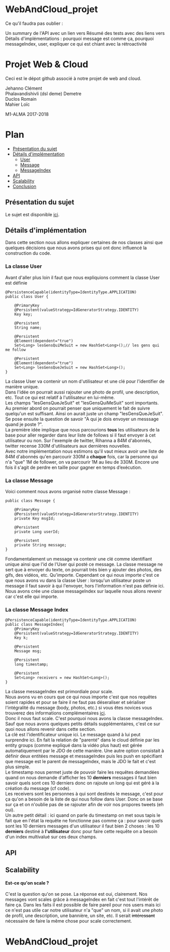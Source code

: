 # WebAndCloud_projet
Ce qu'il faudra pas oublier :

Un summary de l'API avec un lien vers
Résumé des tests avec des liens vers
Détails d'implémentations :   pourquoi message est comme ça, pourquoi messageIndex, user, expliquer ce qui est chiant avec la rétroactivité


# Projet Web & Cloud

Ceci est le dépot github associé à notre projet de web and cloud.

Jehanno Clément<br/>
Phalavandishivli (dsl deme) Demetre <br/>
Duclos Romain<br/>
Mahier Loïc<br/>

M1-ALMA 2017-2018<br/>

# Plan

* [Présentation du sujet](#presentation)
* [Détails d'implémentation](#details)
  * [User](#user)
  * [Message](#message)
  * [MessageIndex](#messageIndex)
* [API](#API)
* [Scalability](#scale)
* [Conclusion](#conclusion)


## Présentation du sujet

Le sujet est disponible [ici](https://docs.google.com/document/d/1wVf1dWzbmxp5wtJd_I9kAHpke29FpPqe8mPOCv3J1mM/edit#).


## Détails d'implémentation

Dans cette section nous allons expliquer certaines de nos classes ainsi que quelques décisions que nous avons prises qui ont donc influencé la construction du code.

### La classe User

Avant d'aller plus loin il faut que nous expliquions comment la classe User est définie


    @PersistenceCapable(identityType=IdentityType.APPLICATION)
    public class User {
    
    	@PrimaryKey
    	@Persistent(valueStrategy=IdGeneratorStrategy.IDENTITY)
    	Key key;
    
    	@Persistent
    	String name;
    
    	@Persistent
    	@Element(dependent="true")
    	Set<Long> lesGensQuiMeSuit = new HashSet<Long>();// les gens qui me follow
    
    	@Persistent
    	@Element(dependent="true")
        Set<Long> lesGensQueJeSuit = new HashSet<Long>();
    }

La classe User va contenir un nom d'utilisateur et une clé pour l'identifier de manière unique. <br/>
Dans l'idée on pourrait aussi rajouter une photo de profil, une description, etc. Tout ce qui est relatif à l'utilisateur en lui-même.<br/>
Les champs "lesGensQueJeSuit" et "lesGensQuiMeSuit" sont importants. Au premier abord on pourrait penser que uniquement le fait de suivre quelqu'un est suffisant. Ainsi on aurait juste un champ "lesGensQueJeSuit". Se pose ensuite la question de savoir "A qui je dois envoyer un messsage quand je poste ?". <br/>
La première idée implique que nous parcourions **tous** les utilisateurs de la base pour aller regarder dans leur liste de follows si il faut envoyer à cet utilisateur ou non. Sur l'exemple de twitter, Rihanna a 84M d'abonnés, twitter recense 330M d'utilisateurs aux dernières nouvelles. <br/>
Avec notre implémentation nous estimons qu'il vaut mieux avoir une liste de 84M d'abonnés qu'en parcourir 330M a **chaque** fois, car la personne qui n'a "que" 1M de follower, on va parcourir 1M au lieu de 330M. Encore une fois il s'agit de perdre en taille pour gagner en temps d’exécution. <br/>


### La classe Message

Voici comment nous avons organisé notre classe Message :

    public class Message {

        @PrimaryKey
        @Persistent(valueStrategy=IdGeneratorStrategy.IDENTITY)
        private Key msgId;
    
        @Persistent
        private Long userId;
    
        @Persistent
        private String message;
    }

Fondamentalement un message va contenir une clé comme identifiant unique ainsi que l'id de l'User qui posté ce message.
La classe message ne sert que à envoyer du texte, on pourrait très bien y ajouter des photos, des gifs, des vidéos, etc. Qu'importe.
Cependant ce qui nous importe c'est ce que nous avons vu dans la classe User : lorsqu'un utilisateur poste un message il faut savoir à qui l'envoyer, hors l'information n'est pas définie ici. Nous avons crée une classe messageIndex sur laquelle nous allons revenir car c'est elle qui importe.

### La classe Message Index


    @PersistenceCapable(identityType=IdentityType.APPLICATION)
    public class MessageIndex{
    	@PrimaryKey
    	@Persistent(valueStrategy=IdGeneratorStrategy.IDENTITY)
    	Key k;
    
    	@Persistent
    	Message msg;
    
    	@Persistent
    	long timestamp;
    
    	@Persistent
        Set<Long> receivers = new HashSet<Long>();
    }

La classe messageIndex est primordiale pour scale. <br/>
Nous avons vu en cours que ce qui nous importe c'est que nos requêtes soient rapides et pour se faire il ne faut pas déseraliser et sérialiser l'intégralité du message (body, photos, etc.) si vous êtes novices vous trouverez des informations complémentaires [ici](https://www.youtube.com/watch?v=AgaL6NGpkB8). <br/>
Donc il nous faut scale. C'est pourquoi nous avons la classe messageIndex. Sauf que nous avons quelques petits détails supplémentaires, c'est ce sur quoi nous allons revenir dans cette section. <br/>
La clé est l'identificateur unique ici. Le message quand à lui peut surprendre ici. En fait la relation de "parenté" dans le cloud définie par les entity groups (comme expliqué dans la vidéo plus haut) est gérée automatiquement par le JDO de cette manière. Une autre option consistait à définir deux entitées message et messageIndex puis les push en spécifiant que message est le parent de messageIndex, mais le JDO le fait et c'est plus simple. <br/>
Le timestamp nous permet juste de pouvoir faire les requêtes demandées quand on nous demande d'afficher les 10 **derniers** messages il faut bien savoir quels sont ces 10 derniers donc on rajoute un long qui est géré à la création du message (cf code). <br/>
Les receivers sont les personnes à qui sont destinés le message, c'est pour ça qu'on a besoin de la liste de qui nous follow dans User. Donc on se base sur ça et on n'oublie pas de se rajouter afin de voir nos propores tweets (eh oui). <br/>
Un autre petit détail : ici quand on parle du timestamp on met sous tapis le fait que en l'état la requête ne fonctionne pas comme ça : pour savoir quels sont les 10 derniers messages d'un utilisateur il faut bien 2 choses : les 10 **derniers** destiné à **l'utilisateur** donc pour faire cette requête on a besoin d'un index multivalué sur ces deux champs. <br/>

## API




## Scalability

#### Est-ce qu'on scale ? 
C'est la question qu'on se pose.
La réponse est oui, clairement.
Nos messages vont scales grâce à messageIndex en fait c'est tout l'intérêt de faire ça. Dans les faits il est possible de faire pareil pour nos users mais ici ce n'est pas utile car notre utilisateur n'a "que" un nom, si il avait une photo de profil, une description, une bannière, un site, etc. Il serait ~~intéressant~~ nécessaire de faire la même chose pour scale correctement.
# WebAndCloud_projet
